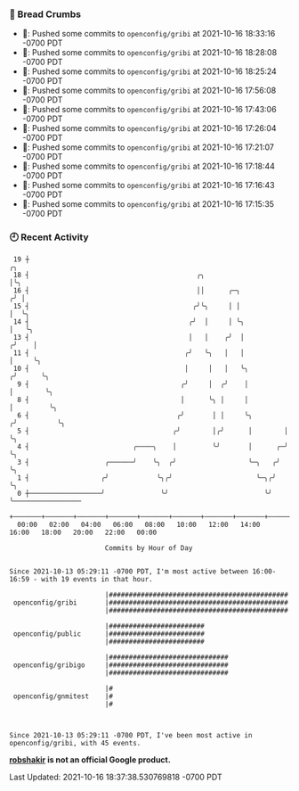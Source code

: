 ### 🍞 Bread Crumbs

 * 🚢: Pushed some commits to `openconfig/gribi` at 2021-10-16 18:33:16 -0700 PDT
 * 🚢: Pushed some commits to `openconfig/gribi` at 2021-10-16 18:28:08 -0700 PDT
 * 🚢: Pushed some commits to `openconfig/gribi` at 2021-10-16 18:25:24 -0700 PDT
 * 🚢: Pushed some commits to `openconfig/gribi` at 2021-10-16 17:56:08 -0700 PDT
 * 🚢: Pushed some commits to `openconfig/gribi` at 2021-10-16 17:43:06 -0700 PDT
 * 🚢: Pushed some commits to `openconfig/gribi` at 2021-10-16 17:26:04 -0700 PDT
 * 🚢: Pushed some commits to `openconfig/gribi` at 2021-10-16 17:21:07 -0700 PDT
 * 🚢: Pushed some commits to `openconfig/gribi` at 2021-10-16 17:18:44 -0700 PDT
 * 🚢: Pushed some commits to `openconfig/gribi` at 2021-10-16 17:16:43 -0700 PDT
 * 🚢: Pushed some commits to `openconfig/gribi` at 2021-10-16 17:15:35 -0700 PDT

### 🕘 Recent Activity
```
 19 ┼                                                                    ╭╮
 18 ┤                                          ╭╮                        │╰╮
 16 ┤                                          ││      ╭─╮              ╭╯ │
 15 ┤                                         ╭╯╰╮     │ │              │  ╰╮
 14 ┤                                        ╭╯  │     │ ╰╮             │   ╰╮
 13 ┤                                        │   │    ╭╯  │            ╭╯    │
 11 ┤                                       ╭╯   ╰╮   │   │            │     ╰╮
 10 ┤                                       │     │   │   ╰╮          ╭╯      ╰╮
  9 ┤                                      ╭╯     │  ╭╯    │          │        ╰╮
  8 ┤                                      │      ╰╮ │     │          │         ╰╮
  6 ┤                                     ╭╯       │ │     ╰╮        ╭╯          ╰╮
  5 ┤                                    ╭╯        │╭╯      │        │            ╰╮
  4 ┤                          ╭────╮    │         ╰╯       │      ╭─╯             ╰╮
  3 ┤                   ╭──────╯    ╰╮  ╭╯                  ╰─╮   ╭╯                ╰╮
  1 ┤                  ╭╯            ╰╮╭╯                     ╰─╮╭╯                  ╰╮
  0 ┼──────────────────╯              ╰╯                        ╰╯                    ╰─────────────────
    +───────+───────+───────+───────+───────+───────+───────+───────+───────+───────+───────+───────+────
  00:00   02:00   04:00   06:00   08:00   10:00   12:00   14:00   16:00   18:00   20:00   22:00   00:00   

						Commits by Hour of Day


Since 2021-10-13 05:29:11 -0700 PDT, I'm most active between 16:00-16:59 - with 19 events in that hour.

```



```
                        |#############################################
 openconfig/gribi       |#############################################
                        |#############################################

                        |########################
 openconfig/public      |########################
                        |########################

                        |##############################
 openconfig/gribigo     |##############################
                        |##############################

                        |#
 openconfig/gnmitest    |#
                        |#



Since 2021-10-13 05:29:11 -0700 PDT, I've been most active in openconfig/gribi, with 45 events.

```
**[robshakir](mailto:robjs@google.com) is not an official Google product.**  


Last Updated: 2021-10-16 18:37:38.530769818 -0700 PDT

